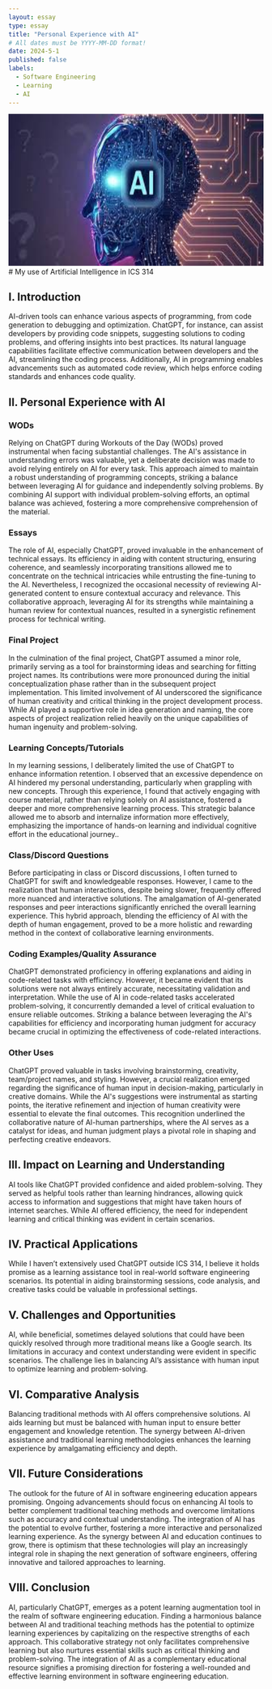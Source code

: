```yaml
---
layout: essay
type: essay
title: "Personal Experience with AI"
# All dates must be YYYY-MM-DD format!
date: 2024-5-1
published: false
labels:
  - Software Engineering
  - Learning
  - AI
---
```


<img height = "300px" class="rounded float-start pe-4" src="../img/AI.jpg">
# My use of Artificial Intelligence in ICS 314

## I. Introduction
AI-driven tools can enhance various aspects of programming, from code generation to debugging and optimization. ChatGPT, for instance, can assist developers by providing code snippets, suggesting solutions to coding problems, and offering insights into best practices. Its natural language capabilities facilitate effective communication between developers and the AI, streamlining the coding process. Additionally, AI in programming enables advancements such as automated code review, which helps enforce coding standards and enhances code quality. 
## II. Personal Experience with AI
### WODs
Relying on ChatGPT during Workouts of the Day (WODs) proved instrumental when facing substantial challenges. The AI's assistance in understanding errors was valuable, yet a deliberate decision was made to avoid relying entirely on AI for every task. This approach aimed to maintain a robust understanding of programming concepts, striking a balance between leveraging AI for guidance and independently solving problems. By combining AI support with individual problem-solving efforts, an optimal balance was achieved, fostering a more comprehensive comprehension of the material.
### Essays
The role of AI, especially ChatGPT, proved invaluable in the enhancement of technical essays. Its efficiency in aiding with content structuring, ensuring coherence, and seamlessly incorporating transitions allowed me to concentrate on the technical intricacies while entrusting the fine-tuning to the AI. Nevertheless, I recognized the occasional necessity of reviewing AI-generated content to ensure contextual accuracy and relevance. This collaborative approach, leveraging AI for its strengths while maintaining a human review for contextual nuances, resulted in a synergistic refinement process for technical writing.
### Final Project
In the culmination of the final project, ChatGPT assumed a minor role, primarily serving as a tool for brainstorming ideas and searching for fitting project names. Its contributions were more pronounced during the initial conceptualization phase rather than in the subsequent project implementation. This limited involvement of AI underscored the significance of human creativity and critical thinking in the project development process. While AI played a supportive role in idea generation and naming, the core aspects of project realization relied heavily on the unique capabilities of human ingenuity and problem-solving.
### Learning Concepts/Tutorials
In my learning sessions, I deliberately limited the use of ChatGPT to enhance information retention. I observed that an excessive dependence on AI hindered my personal understanding, particularly when grappling with new concepts. Through this experience, I found that actively engaging with course material, rather than relying solely on AI assistance, fostered a deeper and more comprehensive learning process. This strategic balance allowed me to absorb and internalize information more effectively, emphasizing the importance of hands-on learning and individual cognitive effort in the educational journey..
### Class/Discord Questions
Before participating in class or Discord discussions, I often turned to ChatGPT for swift and knowledgeable responses. However, I came to the realization that human interactions, despite being slower, frequently offered more nuanced and interactive solutions. The amalgamation of AI-generated responses and peer interactions significantly enriched the overall learning experience. This hybrid approach, blending the efficiency of AI with the depth of human engagement, proved to be a more holistic and rewarding method in the context of collaborative learning environments.
### Coding Examples/Quality Assurance
ChatGPT demonstrated proficiency in offering explanations and aiding in code-related tasks with efficiency. However, it became evident that its solutions were not always entirely accurate, necessitating validation and interpretation. While the use of AI in code-related tasks accelerated problem-solving, it concurrently demanded a level of critical evaluation to ensure reliable outcomes. Striking a balance between leveraging the AI's capabilities for efficiency and incorporating human judgment for accuracy became crucial in optimizing the effectiveness of code-related interactions.
### Other Uses
ChatGPT proved valuable in tasks involving brainstorming, creativity, team/project names, and styling. However, a crucial realization emerged regarding the significance of human input in decision-making, particularly in creative domains. While the AI's suggestions were instrumental as starting points, the iterative refinement and injection of human creativity were essential to elevate the final outcomes. This recognition underlined the collaborative nature of AI-human partnerships, where the AI serves as a catalyst for ideas, and human judgment plays a pivotal role in shaping and perfecting creative endeavors.
## III. Impact on Learning and Understanding
AI tools like ChatGPT provided confidence and aided problem-solving. They served as helpful tools rather than learning hindrances, allowing quick access to information and suggestions that might have taken hours of internet searches. While AI offered efficiency, the need for independent learning and critical thinking was evident in certain scenarios.
## IV. Practical Applications
While I haven’t extensively used ChatGPT outside ICS 314, I believe it holds promise as a learning assistance tool in real-world software engineering scenarios. Its potential in aiding brainstorming sessions, code analysis, and creative tasks could be valuable in professional settings.
## V. Challenges and Opportunities
AI, while beneficial, sometimes delayed solutions that could have been quickly resolved through more traditional means like a Google search. Its limitations in accuracy and context understanding were evident in specific scenarios. The challenge lies in balancing AI’s assistance with human input to optimize learning and problem-solving.
## VI. Comparative Analysis
Balancing traditional methods with AI offers comprehensive solutions. AI aids learning but must be balanced with human input to ensure better engagement and knowledge retention. The synergy between AI-driven assistance and traditional learning methodologies enhances the learning experience by amalgamating efficiency and depth.
## VII. Future Considerations
The outlook for the future of AI in software engineering education appears promising. Ongoing advancements should focus on enhancing AI tools to better complement traditional teaching methods and overcome limitations such as accuracy and contextual understanding. The integration of AI has the potential to evolve further, fostering a more interactive and personalized learning experience. As the synergy between AI and education continues to grow, there is optimism that these technologies will play an increasingly integral role in shaping the next generation of software engineers, offering innovative and tailored approaches to learning.
## VIII. Conclusion
AI, particularly ChatGPT, emerges as a potent learning augmentation tool in the realm of software engineering education. Finding a harmonious balance between AI and traditional teaching methods has the potential to optimize learning experiences by capitalizing on the respective strengths of each approach. This collaborative strategy not only facilitates comprehensive learning but also nurtures essential skills such as critical thinking and problem-solving. The integration of AI as a complementary educational resource signifies a promising direction for fostering a well-rounded and effective learning environment in software engineering education.
